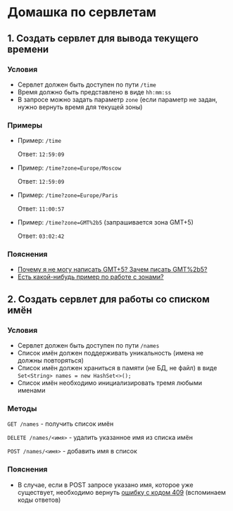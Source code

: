 # Домашка по сервлетам

## 1. Создать сервлет для вывода текущего времени

### Условия

- Сервлет должен быть доступен по пути `/time`
- Время должно быть представлено в виде `hh:mm:ss`
- В запросе можно задать параметр `zone` (если параметр не задан, нужно вернуть время для текущей зоны)

### Примеры

- Пример: `/time`

  Ответ: `12:59:09`

- Пример: `/time?zone=Europe/Moscow`

  Ответ: `12:59:09`

- Пример: `/time?zone=Europe/Paris`

  Ответ: `11:00:57`

- Пример: `/time?zone=GMT%2b5` (запрашивается зона GMT+5)

  Ответ: `03:02:42`

### Пояснения

- [Почему я не могу написать GMT+5? Зачем писать GMT%2b5?](https://developers.google.com/maps/url-encoding?hl=ru#:~:text=%D0%92%20URL%20%D0%BD%D0%B5%D0%BB%D1%8C%D0%B7%D1%8F%20%D0%B8%D1%81%D0%BF%D0%BE%D0%BB%D1%8C%D0%B7%D0%BE%D0%B2%D0%B0%D1%82%D1%8C%20%D0%BD%D0%B5%D0%BA%D0%BE%D1%82%D0%BE%D1%80%D1%8B%D0%B5,%D1%81%D0%B8%D0%BC%D0%B2%D0%BE%D0%BB%D1%8B%20%D0%BD%D0%B5%20%D0%BA%D0%BE%D0%B4%D0%B8%D1%80%D1%83%D1%8E%D1%82%D1%81%D1%8F%2C%20%D0%B0%20%D0%B7%D0%B0%D0%BC%D0%B5%D0%BD%D1%8F%D1%8E%D1%82%D1%81%D1%8F.)
- [Есть какой-нибудь пример по работе с зонами?](https://www.baeldung.com/java-8-date-time-intro#zonedDateTime)

## 2. Создать сервлет для работы со списком имён

### Условия

- Сервлет должен быть доступен по пути `/names`
- Список имён должен поддерживать уникальность (имена не должны повторяться)
- Список имён должен храниться в памяти (не БД, не файл) в виде `Set<String> names = new HashSet<>();`
- Список имён необходимо инициализировать тремя любыми именами

### Методы

`GET /names` - получить список имён

`DELETE /names/<имя>` - удалить указанное имя из списка имён

`POST /names/<имя>` - добавить имя в список

### Пояснения

- В случае, если в POST запросе указано имя, которое уже существует, необходимо вернуть [ошибку с кодом 409](https://developer.mozilla.org/ru/docs/Web/HTTP/Status) (вспоминаем коды ответов)
